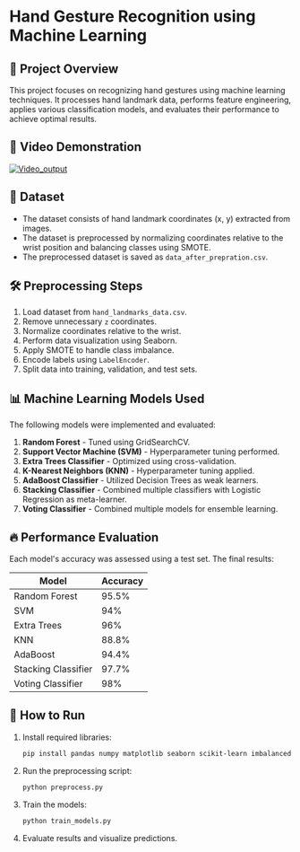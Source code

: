 # Hand Gesture Recognition using Machine Learning


## 📌 Project Overview
This project focuses on recognizing hand gestures using machine learning techniques. It processes hand landmark data, performs feature engineering, applies various classification models, and evaluates their performance to achieve optimal results.

## 🎥 Video Demonstration
[![Video_output](img.gif)](https://youtu.be/gJlkahMx8ZU)

## 📂 Dataset
- The dataset consists of hand landmark coordinates (x, y) extracted from images.
- The dataset is preprocessed by normalizing coordinates relative to the wrist position and balancing classes using SMOTE.
- The preprocessed dataset is saved as `data_after_prepration.csv`.

## 🛠️ Preprocessing Steps
1. Load dataset from `hand_landmarks_data.csv`.
2. Remove unnecessary `z` coordinates.
3. Normalize coordinates relative to the wrist.
4. Perform data visualization using Seaborn.
5. Apply SMOTE to handle class imbalance.
6. Encode labels using `LabelEncoder`.
7. Split data into training, validation, and test sets.

## 📊 Machine Learning Models Used
The following models were implemented and evaluated:

1. **Random Forest** - Tuned using GridSearchCV.
2. **Support Vector Machine (SVM)** - Hyperparameter tuning performed.
3. **Extra Trees Classifier** - Optimized using cross-validation.
4. **K-Nearest Neighbors (KNN)** - Hyperparameter tuning applied.
5. **AdaBoost Classifier** - Utilized Decision Trees as weak learners.
6. **Stacking Classifier** - Combined multiple classifiers with Logistic Regression as meta-learner.
7. **Voting Classifier** - Combined multiple models for ensemble learning.

## 🔥 Performance Evaluation
Each model's accuracy was assessed using a test set. The final results:

| Model                  | Accuracy |
|------------------------|----------|
| Random Forest         | 95.5%   |
| SVM                   | 94%   |
| Extra Trees           | 96%   |
| KNN                   | 88.8%   |
| AdaBoost              | 94.4%   |
| Stacking Classifier   | 97.7%   |
| Voting Classifier     | 98%   |

## 📌 How to Run
1. Install required libraries:
   ```bash
   pip install pandas numpy matplotlib seaborn scikit-learn imbalanced-learn
   ```
2. Run the preprocessing script:
   ```python
   python preprocess.py
   ```
3. Train the models:
   ```python
   python train_models.py
   ```
4. Evaluate results and visualize predictions.


